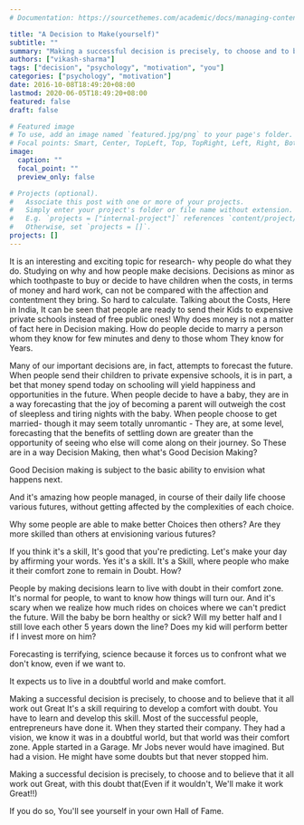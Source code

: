 ```yaml
---
# Documentation: https://sourcethemes.com/academic/docs/managing-content/

title: "A Decision to Make(yourself)"
subtitle: ""
summary: "Making a successful decision is precisely, to choose and to believe that it all work out Great."
authors: ["vikash-sharma"]
tags: ["decision", "psychology", "motivation", "you"]
categories: ["psychology", "motivation"]
date: 2016-10-08T18:49:20+08:00
lastmod: 2020-06-05T18:49:20+08:00
featured: false
draft: false

# Featured image
# To use, add an image named `featured.jpg/png` to your page's folder.
# Focal points: Smart, Center, TopLeft, Top, TopRight, Left, Right, BottomLeft, Bottom, BottomRight.
image:
  caption: ""
  focal_point: ""
  preview_only: false

# Projects (optional).
#   Associate this post with one or more of your projects.
#   Simply enter your project's folder or file name without extension.
#   E.g. `projects = ["internal-project"]` references `content/project/deep-learning/index.md`.
#   Otherwise, set `projects = []`.
projects: []
---
```


It is an interesting and exciting topic for research- why people do what they do. Studying on why and how people make decisions. Decisions as minor as which toothpaste to buy or decide to have children when the costs, in terms of money and hard work, can not be compared with the affection and contentment they bring. So hard to calculate. Talking about the Costs, Here in India, It can be seen that people are ready to send their Kids to expensive private schools instead of free public ones! Why does money is not a matter of fact here in Decision making. How do people decide to marry a person whom they know for few minutes and deny to those whom They know for Years.

Many of our important decisions are, in fact, attempts to forecast the future. When people send their children to private expensive schools, it is in part, a bet that money spend today on schooling will yield happiness and opportunities in the future. When people decide to have a baby, they are in a way forecasting that the joy of becoming a parent will outweigh the cost of sleepless and tiring nights with the baby. When people choose to get married- though it may seem totally unromantic - They are, at some level, forecasting that the benefits of settling down are greater than the opportunity of seeing who else will come along on their journey. So These are in a way Decision Making, then what's Good Decision Making?

Good Decision making is subject to the basic ability to envision what happens next.

And it's amazing how people managed, in course of their daily life choose various futures, without getting affected by the complexities of each choice.

Why some people are able to make better Choices then others? Are they more skilled than others at envisioning various futures?

If you think it's a skill, It's good that you're predicting. Let's make your day by affirming your words. Yes it's a skill. It's a Skill, where people who make it their comfort zone to remain in Doubt. How?

People by making decisions learn to live with doubt in their comfort zone.
It's normal for people, to want to know how things will turn our. And it's scary when we realize how much rides on choices where we can't predict the future. Will the baby be born healthy or sick? Will my better half and I still love each other 5 years down the line? Does my kid will perform better if I invest more on him?

Forecasting is terrifying, science because it forces us to confront what we don't know, even if we want to.

It expects us to live in a doubtful world and make comfort.

Making a successful decision is precisely, to choose and to believe that it all work out Great
It's a skill requiring to develop a comfort with doubt. You have to learn and develop this skill. Most of the successful people, entrepreneurs have done it. When they started their company. They had a vision, we know it was in a doubtful world, but that world was their comfort zone. Apple started in a Garage. Mr Jobs never would have imagined. But had a vision. He might have some doubts but that never stopped him.

Making a successful decision is precisely, to choose and to believe that it all work out Great, with this doubt that(Even if it wouldn't, We'll make it work Great!!)

If you do so, You'll see yourself in your own Hall of Fame.

